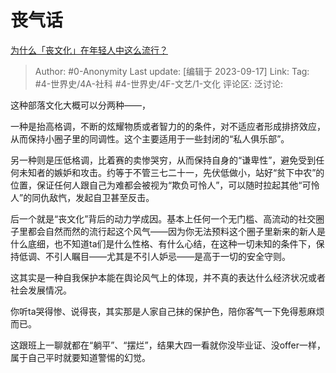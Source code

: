 # 丧气话
[为什么「丧文化」在年轻人中这么流行？](https://www.zhihu.com/question/281756338/answer/3214348555)

> Author: #0-Anonymity
> Last update: [编辑于 2023-09-17]
> Link:
> Tag: #4-世界史/4A-社科 #4-世界史/4F-文艺/1-文化 
> 评论区:
> 泛讨论:

这种部落文化大概可以分两种——，

一种是抬高格调，不断的炫耀物质或者智力的的条件，对不适应者形成排挤效应，从而保持小圈子里的同调性。这个主要适用于一些封闭的“私人俱乐部”。

另一种则是压低格调，比着赛的卖惨哭穷，从而保持自身的“谦卑性”，避免受到任何未知者的嫉妒和攻击。约等于不管三七二十一，先伏低做小，站好“贫下中农”的位置，保证任何人跟自己为难都会被视为“欺负可怜人”，可以随时拉起其他“可怜人”的同仇敌忾，发起自卫甚至反击。

后一个就是“丧文化”背后的动力学成因。基本上任何一个无门槛、高流动的社交圈子里都会自然而然的流行起这个风气——因为你无法预料这个圈子里新来的新人是什么底细，也不知道ta们是什么性格、有什么心结，在这种一切未知的条件下，保持低调、不引人瞩目——尤其是不引人妒忌——是高于一切的安全守则。

这其实是一种自我保护本能在舆论风气上的体现，并不真的表达什么经济状况或者社会发展情况。

你听ta哭得惨、说得丧，其实那是人家自己抹的保护色，陪你客气一下免得惹麻烦而已。

这跟班上一聊就都在“躺平”、“摆烂”，结果大四一看就你没毕业证、没offer一样，属于自己平时就要知道警惕的幻觉。